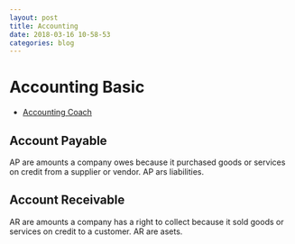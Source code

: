```yaml
---
layout: post
title: Accounting
date: 2018-03-16 10-58-53
categories: blog
---
```


# Accounting Basic

- [Accounting Coach](https://www.accountingcoach.com/blog/what-is-the-meaning-of-aging)

## Account Payable

AP are amounts a company owes because it purchased goods or services on credit from a supplier or vendor. AP ars liabilities.

## Account Receivable

AR are amounts a company has a right to collect because it sold goods or services on credit to a customer. AR are asets.


